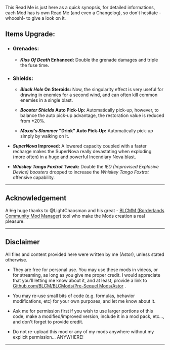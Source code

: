 This Read Me is just here as a quick synopsis, for detailed informations, each Mod has is own Read Me (and even a Changelog), so don't hesitate -whoosh!- to give a look on it.

## Items Upgrade:

- ### Grenades:

  - ***Kiss Of Death* Enhanced:** Double the grenade damages and triple the fuse time.

- ### Shields:

  - ***Black Hole* On Steroids:** Now, the singularity effect is very useful for drawing in enemies for a second wind, and can often kill common enemies in a single blast.
  
  - ***Booster Shields* Auto Pick-Up:** Automatically pick-up, however, to balance the auto pick-up advantage, the restoration value is reduced from ±20%.
 
  - ***Moxxi's Slammer* "Drink" Auto Pick-Up:** Automatically pick-up simply by walking on it.
 
 - ***SuperNova* Improved:** A lowered capacity coupled with a faster recharge makes the SuperNova really devastating when exploding (more often) in a huge and powerful Incendiary Nova blast.
 
  - ***Whiskey Tango Foxtrot* Tweak:** Double the *IED (Improvised Explosive Device) boosters* dropped to increase the *Whiskey Tango Foxtrot* offensive capability.

* * * * *
 
## Acknowledgement

A ~~big~~ huge thanks to @LightChaosman and his great - [BLCMM (Borderlands Community Mod Manager)](https://github.com/BLCM/BLCMods/wiki/Borderlands-Community-Mod-Manager) tool who make the Mods creation a real pleasure. 

 * * * * *
 
## Disclaimer

All files and content provided here were written by me (Astor), unless stated otherwise.

- They are free for personal use. You may use these mods in videos, or for streaming, as long as you give me proper credit. I would appreciate that you'll letting me know about it, and at least, provide a link to [Github.com/BLCM/BLCMods/Pre-Sequel Mods/Astor](https://github.com/BLCM/BLCMods/tree/master/Pre%20Sequel%20Mods/Astor) .

- You may re-use small bits of code (e.g. formulas, behavior modifications, etc) for your own purposes, and let me know about it. 

- Ask me for permission first if you wish to use larger portions of this code, make a modified/improved version, include it in a mod pack, etc..., and don't forget to provide credit.

- Do not re-upload this mod or any of my mods anywhere without my explicit permission... ANYWHERE!

 * * * * *
